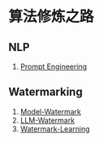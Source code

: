 # 算法修炼之路
## NLP
1. [Prompt Engineering](https://github.com/Hlufies/Algorithm_Learning/blob/main/Prompt%20Engineering.m)
## Watermarking
1. [Model-Watermark](https://github.com/Hlufies/Model-Watermark.git)
2. [LLM-Watermark](https://github.com/zhaojunGUO/Awesome-LLM-Watermark.git)
3. [Watermark-Learning](https://github.com/20110240069/Watermark-Learning-Resources.git)
